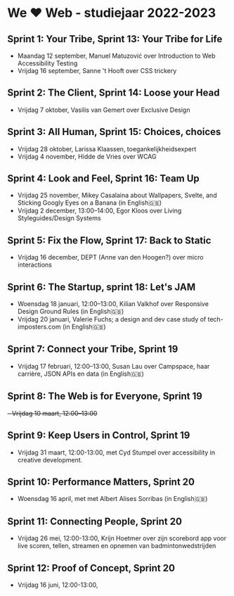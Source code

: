 # We ♥ Web - studiejaar 2022-2023

##  Sprint 1: Your Tribe, Sprint 13: Your Tribe for Life
- Maandag 12 september, Manuel Matuzović over Introduction to Web Accessibility Testing 
- Vrijdag 16 september, Sanne 't Hooft over CSS trickery 

## Sprint 2: The Client, Sprint 14: Loose your Head
- Vrijdag 7 oktober, Vasilis van Gemert over Exclusive Design

## Sprint 3: All Human, Sprint 15: Choices, choices
- Vrijdag 28 oktober, Larissa Klaassen, toegankelijkheidsexpert
- Vrijdag 4 november, Hidde de Vries over WCAG

## Sprint 4: Look and Feel, Sprint 16: Team Up
- Vrijdag 25 november, Mikey Casalaina about Wallpapers, Svelte, and Sticking Googly Eyes on a Banana (in English🇬🇧)
- Vrijdag 2 december, 13:00–14:00, Egor Kloos over Living Styleguides/Design Systems

## Sprint 5: Fix the Flow, Sprint 17: Back to Static
- Vrijdag 16 december, DEPT (Anne van den Hoogen?) over micro interactions 

## Sprint 6: The Startup, sprint 18: Let's JAM
- Woensdag 18 januari, 12:00–13:00, Kilian Valkhof over Responsive Design Ground Rules (in English🇬🇧)
- Vrijdag 20 januari, Valerie Fuchs; a design and dev case study of tech-imposters.com (in English🇬🇧)

## Sprint 7: Connect your Tribe, Sprint 19
- Vrijdag 17 februari, 12:00–13:00, Susan Lau over Campspace, haar carrière, JSON APIs en data (in English🇬🇧)

## Sprint 8: The Web is for Everyone, Sprint 19
~~- Vrijdag 10 maart, 12:00–13:00~~

## Sprint 9: Keep Users in Control, Sprint 19
- Vrijdag 31 maart, 12:00-13:00, met Cyd Stumpel over accessibility in creative development.

## Sprint 10: Performance Matters, Sprint 20
- Woensdag 16 april, met met Albert Alises Sorribas (in English🇬🇧)

## Sprint 11: Connecting People, Sprint 20
- Vrijdag 26 mei, 12:00-13:00,  Krijn Hoetmer over zijn scorebord app voor live scoren, tellen, streamen en opnemen van badmintonwedstrijden

## Sprint 12: Proof of Concept, Sprint 20
- Vrijdag 16 juni, 12:00-13:00,  
